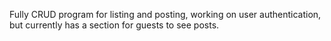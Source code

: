 Fully CRUD program for listing and posting,  working on user authentication, but currently has a section for guests to see posts.